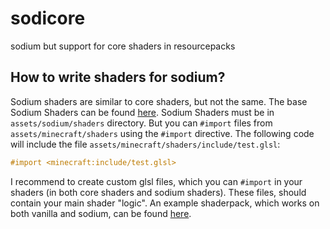 # sodicore

sodium but support for core shaders in resourcepacks

## How to write shaders for sodium?
Sodium shaders are similar to core shaders, but not the same.
The base Sodium Shaders can be found [here](https://github.com/CaffeineMC/sodium-fabric/tree/dev/src/main/resources/assets/sodium/shaders).
Sodium Shaders must be in `assets/sodium/shaders` directory. But you can `#import` files from
`assets/minecraft/shaders` using the `#import` directive. The following code will include
the file `assets/minecraft/shaders/include/test.glsl`:
```glsl
#import <minecraft:include/test.glsl>
```
I recommend to create custom glsl files, which you can `#import` in your shaders (in both core shaders and sodium shaders).
These files, should contain your main shader "logic". An example shaderpack, which
works on both vanilla and sodium, can be found [here](https://github.com/lni-dev/MinecraftShaders/tree/master/EnergyShaders%20%5BJava%5D/current/Energy%20Shaders%20%5BJava%5D/assets).
